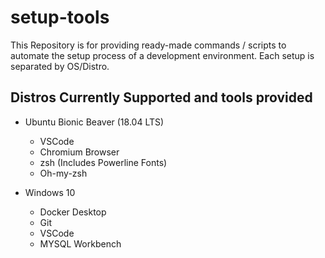 # setup-tools
This Repository is for providing ready-made commands / scripts to automate the setup process of a development environment. Each setup is separated by OS/Distro.

## Distros Currently Supported and tools provided
* Ubuntu Bionic Beaver (18.04 LTS)
	* VSCode
	* Chromium Browser
	* zsh (Includes Powerline Fonts)
	* Oh-my-zsh

* Windows 10
	* Docker Desktop
	* Git
	* VSCode
	* MYSQL Workbench